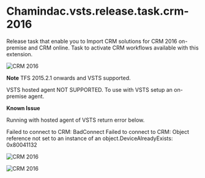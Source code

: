 ﻿# Chamindac.vsts.release.task.crm-2016

Release task that enable you to Import CRM solutions for CRM 2016 on-premise and CRM online. Task to activate CRM workflows available with this extension.

![CRM 2016](https://chamindac.gallery.vsassets.io/_apis/public/gallery/publisher/chamindac/extension/chamindac-vsts-release-task-crm-2016/1.1.6/privateasset/eyJ0eXAiOiJKV1QiLCJhbGciOiJIUzI1NiJ9.eyJwbiI6ImNoYW1pbmRhYyIsImVuIjoiY2hhbWluZGFjLXZzdHMtcmVsZWFzZS10YXNrLWNybS0yMDE2IiwiZXhwIjoiMTQ3NTgzNjY5MCJ9.TjlhM2VDRVpoQXhvcW0zUW1KUFM1cUNtbytpOElIc2c4SVNwdEhCV1pUMD0=/Microsoft.VisualStudio.Services.Screenshots.1)

**Note**
TFS 2015.2.1 onwards and VSTS supported.

VSTS hosted agent NOT SUPPORTED. To use with VSTS setup an on-premise agent.


**Known Issue**

Running with hosted agent of VSTS return error below.

Failed to connect to CRM: BadConnect
Failed to connect to CRM: Object reference not set to an instance of an object.DeviceAlreadyExists: 0x80041132

![CRM 2016](https://chamindac.gallery.vsassets.io/_apis/public/gallery/publisher/chamindac/extension/chamindac-vsts-release-task-crm-2016/1.1.6/privateasset/eyJ0eXAiOiJKV1QiLCJhbGciOiJIUzI1NiJ9.eyJwbiI6ImNoYW1pbmRhYyIsImVuIjoiY2hhbWluZGFjLXZzdHMtcmVsZWFzZS10YXNrLWNybS0yMDE2IiwiZXhwIjoiMTQ3NTgzNjY5MCJ9.TjlhM2VDRVpoQXhvcW0zUW1KUFM1cUNtbytpOElIc2c4SVNwdEhCV1pUMD0=/Microsoft.VisualStudio.Services.Screenshots.2)

![CRM 2016](https://chamindac.gallery.vsassets.io/_apis/public/gallery/publisher/chamindac/extension/chamindac-vsts-release-task-crm-2016/1.1.6/privateasset/eyJ0eXAiOiJKV1QiLCJhbGciOiJIUzI1NiJ9.eyJwbiI6ImNoYW1pbmRhYyIsImVuIjoiY2hhbWluZGFjLXZzdHMtcmVsZWFzZS10YXNrLWNybS0yMDE2IiwiZXhwIjoiMTQ3NTgzNjY5MCJ9.TjlhM2VDRVpoQXhvcW0zUW1KUFM1cUNtbytpOElIc2c4SVNwdEhCV1pUMD0=/Microsoft.VisualStudio.Services.Screenshots.3)